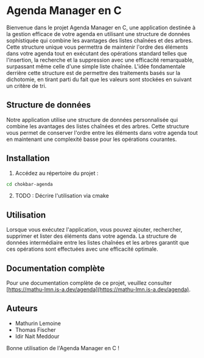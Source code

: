 # Agenda Manager en C

Bienvenue dans le projet Agenda Manager en C, une application destinée à la gestion efficace de votre agenda en utilisant une structure de données sophistiquée qui combine les avantages des listes chaînées et des arbres. Cette structure unique vous permettra de maintenir l'ordre des éléments dans votre agenda tout en exécutant des opérations standard telles que l'insertion, la recherche et la suppression avec une efficacité remarquable, surpassant même celle d'une simple liste chaînée. L'idée fondamentale derrière cette structure est de permettre des traitements basés sur la dichotomie, en tirant parti du fait que les valeurs sont stockées en suivant un critère de tri.

## Structure de données

Notre application utilise une structure de données personnalisée qui combine les avantages des listes chaînées et des arbres. Cette structure vous permet de conserver l'ordre entre les éléments dans votre agenda tout en maintenant une complexité basse pour les opérations courantes.

## Installation

1. Accédez au répertoire du projet :

```bash
cd chokbar-agenda
```

2. TODO : Décrire l'utilisation via cmake


## Utilisation

Lorsque vous exécutez l'application, vous pouvez ajouter, rechercher, supprimer et lister des éléments dans votre agenda. La structure de données intermédiaire entre les listes chaînées et les arbres garantit que ces opérations sont effectuées avec une efficacité optimale.


## Documentation complète

Pour une documentation complète de ce projet, veuillez consulter [https://mathu-lmn.is-a.dev/agenda](https://mathu-lmn.is-a.dev/agenda).

## Auteurs

- Mathurin Lemoine
- Thomas Fischer
- Idir Nait Meddour


Bonne utilisation de l'Agenda Manager en C !